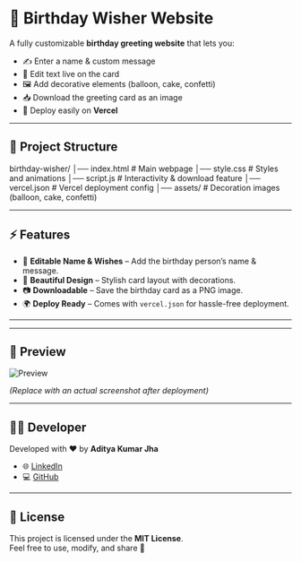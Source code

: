 
# 🎂 Birthday Wisher Website  

A fully customizable **birthday greeting website** that lets you:  
- ✍️ Enter a name & custom message  
- 🎨 Edit text live on the card  
- 🖼️ Add decorative elements (balloon, cake, confetti)  
- 📥 Download the greeting card as an image  
- 🚀 Deploy easily on **Vercel**  

---

## 📂 Project Structure
birthday-wisher/
│── index.html # Main webpage
│── style.css # Styles and animations
│── script.js # Interactivity & download feature
│── vercel.json # Vercel deployment config
│── assets/ # Decoration images (balloon, cake, confetti)

---

## ⚡ Features
- 📝 **Editable Name & Wishes** – Add the birthday person’s name & message.  
- 🎨 **Beautiful Design** – Stylish card layout with decorations.  
- 📷 **Downloadable** – Save the birthday card as a PNG image.  
- 🌍 **Deploy Ready** – Comes with `vercel.json` for hassle-free deployment.  

---

 

---

## 📸 Preview
![Preview](assets/preview.png)  

*(Replace with an actual screenshot after deployment)*  

---

## 👨‍💻 Developer
Developed with ❤️ by **Aditya Kumar Jha**  

- 🌐 [LinkedIn](https://www.linkedin.com/in/adityakumarjha999)  
- 💻 [GitHub](https://github.com/technical-aditya-rathore)  

---

## 📜 License
This project is licensed under the **MIT License**.  
Feel free to use, modify, and share 🎉  

